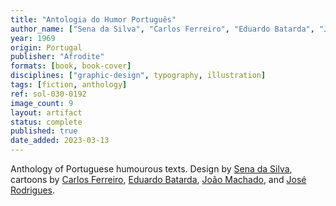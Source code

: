 ```yaml
---
title: "Antologia do Humor Português"
author_name: ["Sena da Silva", "Carlos Ferreiro", "Eduardo Batarda", "João Machado", "José Rodrigues"]
year: 1969
origin: Portugal
publisher: "Afrodite"
formats: [book, book-cover]
disciplines: ["graphic-design", typography, illustration]
tags: [fiction, anthology]
ref: sol-030-0192
image_count: 9
layout: artifact
status: complete
published: true
date_added: 2023-03-13
---
```


Anthology of Portuguese humourous texts. Design by <a class="text cat-link author" href="/authors/Sena da Silva/">Sena da Silva</a>, cartoons by <a class="text cat-link author" href="/authors/Carlos Ferreiro/">Carlos Ferreiro</a>, <a class="text cat-link author" href="/authors/Eduardo Batarda/">Eduardo Batarda</a>, <a class="text cat-link author" href="/authors/João Machado/">João Machado</a>, and <a class="text cat-link author" href="/authors/José Rodrigues/">José Rodrigues</a>.
